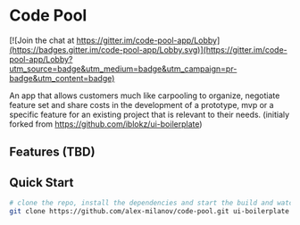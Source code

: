 # Code Pool

[![Join the chat at https://gitter.im/code-pool-app/Lobby](https://badges.gitter.im/code-pool-app/Lobby.svg)](https://gitter.im/code-pool-app/Lobby?utm_source=badge&utm_medium=badge&utm_campaign=pr-badge&utm_content=badge)

An app that allows customers much like carpooling to organize, negotiate feature set and share costs in the development of a prototype, mvp or a specific feature for an existing project that is relevant to their needs.
(initialy forked from https://github.com/iblokz/ui-boilerplate)

## Features (TBD)

## Quick Start
```sh
# clone the repo, install the dependencies and start the build and watch tasks
git clone https://github.com/alex-milanov/code-pool.git ui-boilerplate && cd $_ && npm i && npm start
```

